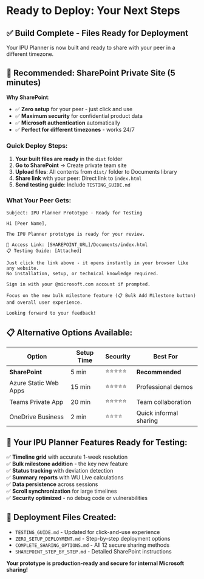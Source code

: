 # Ready to Deploy: Your Next Steps

## ✅ Build Complete - Files Ready for Deployment

Your IPU Planner is now built and ready to share with your peer in a different timezone.

## 🎯 Recommended: SharePoint Private Site (5 minutes)

**Why SharePoint**:
- ✅ **Zero setup** for your peer - just click and use
- ✅ **Maximum security** for confidential product data
- ✅ **Microsoft authentication** automatically
- ✅ **Perfect for different timezones** - works 24/7

### Quick Deploy Steps:

1. **Your built files are ready** in the `dist` folder
2. **Go to SharePoint** → Create private team site
3. **Upload files**: All contents from `dist/` folder to Documents library
4. **Share link** with your peer: Direct link to `index.html`
5. **Send testing guide**: Include `TESTING_GUIDE.md`

### What Your Peer Gets:
```
Subject: IPU Planner Prototype - Ready for Testing

Hi [Peer Name],

The IPU Planner prototype is ready for your review. 

🔗 Access Link: [SHAREPOINT_URL]/Documents/index.html
📋 Testing Guide: [Attached]

Just click the link above - it opens instantly in your browser like any website. 
No installation, setup, or technical knowledge required.

Sign in with your @microsoft.com account if prompted.

Focus on the new bulk milestone feature (📋 Bulk Add Milestone button) 
and overall user experience.

Looking forward to your feedback!
```

## 📋 Alternative Options Available:

| Option | Setup Time | Security | Best For |
|--------|------------|----------|----------|
| **SharePoint** | 5 min | ⭐⭐⭐⭐⭐ | **Recommended** |
| Azure Static Web Apps | 15 min | ⭐⭐⭐⭐⭐ | Professional demos |
| Teams Private App | 20 min | ⭐⭐⭐⭐⭐ | Team collaboration |
| OneDrive Business | 2 min | ⭐⭐⭐⭐ | Quick informal sharing |

## 🚀 Your IPU Planner Features Ready for Testing:

✅ **Timeline grid** with accurate 1-week resolution  
✅ **Bulk milestone addition** - the key new feature  
✅ **Status tracking** with deviation detection  
✅ **Summary reports** with WU Live calculations  
✅ **Data persistence** across sessions  
✅ **Scroll synchronization** for large timelines  
✅ **Security optimized** - no debug code or vulnerabilities  

## 📁 Deployment Files Created:

- `TESTING_GUIDE.md` - Updated for click-and-use experience
- `ZERO_SETUP_DEPLOYMENT.md` - Step-by-step deployment options
- `COMPLETE_SHARING_OPTIONS.md` - All 12 secure sharing methods
- `SHAREPOINT_STEP_BY_STEP.md` - Detailed SharePoint instructions

**Your prototype is production-ready and secure for internal Microsoft sharing!**
